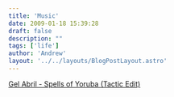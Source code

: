 ```yaml
---
title: 'Music'
date: 2009-01-18 15:39:28
draft: false
description: ""
tags: ['life']
author: 'Andrew'
layout: '../../layouts/BlogPostLayout.astro'
---
```


[Gel Abril - Spells of Yoruba (Tactic Edit)](http://blog.big-andy.co.uk/wp-content/uploads/Gel%20Abril%20-%20Spells%20of%20Yoruba%20(Tactic%20Edit).mp3)

